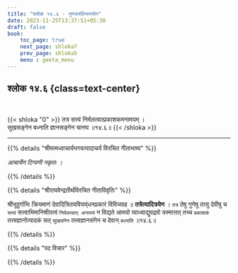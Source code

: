 ```yaml
---
title: "श्लोक १४.६ - गुणत्रयविभागयोग"
date: 2023-11-25T13:37:51+05:30
draft: false
book:
    toc_page: true
    next_page: shloka7
    prev_page: shloka5
    menu : geeta_menu
---
```




## श्लोक १४.६ {class=text-center}

<br/>

{{< shloka  "0"  >}}
तत्र सत्त्वं निर्मलत्वात्प्रकाशकमनामयम् ।    
सुखसङ्गेन बध्नाति ज्ञानसङ्गेन चानघ ॥१४.६॥
{{< /shloka >}}

---


{{% details "श्रीमत्मध्वाचार्यभगवत्पादाचर्य विरचित  गीताभाष्य" %}}

*आचार्येण टिप्पणी नकृतः ।*

{{% /details %}}



{{% details "श्रीराघवेन्द्रतीर्थविरचित गीताविवृतिः" %}}


श्रीभूदुर्गाभिः क्रियमाणं देवादित्रितयवियय्ंधनप्रकारं विविच्याह
॥ **तत्रेत्यादित्रयेण** । `तत्र` तेषु गुणेषु तासु देवीषु च 
`सत्त्वं` सत्त्वाभिमानिश्रीतत्वं 
`निर्मलत्वात्‌ अनामयं` न विद्यते आमयो व्याध्याद्युपद्रवो 
यस्मात्तत्‌ तच्च `प्रकाशकं` तत्त्वज्ञानोत्पादकं सत्‌ `सुखसंगेन` 
तत्त्वज्ञानसंगेन च देवान् `बध्नाति` ॥१४.६॥

{{% /details %}}



{{% details "पद विचार" %}}


{{% /details %}}

